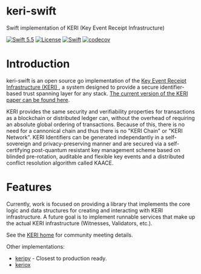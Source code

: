 # keri-swift
Swift implementation of KERI  (Key Event Receipt Infrastructure)

[![Swift 5.5](https://img.shields.io/badge/Swift-5.5-blue.svg)](https://swift.org/download/)
[![License](https://img.shields.io/badge/License-Apache_2.0-blue.svg)](https://opensource.org/licenses/Apache-2.0)
[![Swift](https://github.com/WebOfTrust/keri-swift/actions/workflows/ci.yaml/badge.svg?branch=main)](https://github.com/WebOfTrust/keri-swift/actions/workflows/ci.yaml)
[![codecov](https://codecov.io/gh/weboftrust/keri-swift/branch/main/graph/badge.svg?token=QmX4JiwGoZ)](https://codecov.io/gh/weboftrust/keri-swift)

# Introduction

keri-swift is an open source go implementation of the [ Key Event Receipt Infrastructure (KERI) ](https://github.com/decentralized-identity/keri), a system designed to provide a secure identifier-based trust spanning layer for any stack. [The current version of the KERI paper can be found here](https://github.com/SmithSamuelM/Papers/blob/master/whitepapers/KERI_WP_2.x.web.pdf).

KERI provides the same security and verifiability properties for transactions as a blockchain or distributed ledger can, without the overhead of requiring an absolute global ordering of transactions. Because of this, there is no need for a cannonical chain and thus there is no "KERI Chain" or "KERI Network". KERI Identifiers can be generated independantly in a self-sovereign and privacy-preserving manner and are secured via a self-certifying post-quantum resistant key management scheme based on blinded pre-rotation, auditable and flexible key events and a distributed conflict resolution algorithm called KAACE.

# Features

Currently, work is focused on providing a library that implements the core logic and data structures for creating and interacting with KERI infrastructure. A future goal is to implement runnable services that make up the actual KERI infrastructure (Witnesses, Validators, etc.).

See the [KERI home](https://github.com/weboftrust/keri) for community meeting details.

Other implementations:

- [keripy](https://github.com/weboftrust/keripy) - Closest to production ready.
- [keriox](https://github.com/weboftrust/keriox)